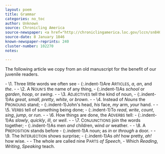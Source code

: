 ```yaml
---
layout: poem
title: Grammar
categories: no_toc
author: Unknown
source: Chronicling America
source-newspaper: <a href="http://chroniclingamerica.loc.gov/lccn/sn84022687/1846-01-08/ed-1/seq-1/" target="_blank"><em>The Voice of Freedom</em></a> (Brandon, Vermont)
source-date: 8 January 1846
known-newspaper-reprints: 240
cluster-number: 102270
notes: 

---
```


<p>The following article we copy from an old manuscript for the benefit of our juvenile readers.</p>
- \1. Three little words we often see
- {:.indent-1}Are A<small>RTICLES</small>, <em>a</em>, <em>an</em>, and <em>the</em>.
-
- \2. A N<small>OUN'S</small> the name of any thing,
- {:.indent-1}As <em>school</em> or <em>garden</em>, <em>hoop</em>, or <em>swing</em>.
-
- \3. A<small>DJECTIVES</small> tell the kind of noun,
- {:.indent-1}As <em>great</em>, <em>small</em>, <em>pretty</em>, <em>white</em>, or <em>brown</em>.
-
- \4. Instead of <em>Nouns</em> the P<small>RONOUNS</small> stand;
- {:.indent-1}John's head, <em>his</em> face, <em>my</em> arm, <em>your</em> hand.
-
- \5. V<small>ERBS</small> tell of something being done;
- {:.indent-1}To <em>read</em>, <em>write</em>, <em>count</em>, <em>sing</em>, <em>jump</em>, or <em>run</em>.
-
- \6. How things are done, the A<small>DVERBS</small> tell:
- {:.indent-1}As <em>slowly</em>, <em>quickly</em>, <em>ill</em>, or <em>well</em>.
-
- \7. C<small>ONJUNCTIONS</small> join the words together;
- {:.indent-1}As men <em>and</em> children, wind <em>or</em> weather.
-
- \8. A P<small>REPOSITION</small> stands before
- {:.indent-1}A noun; as <em>in</em> or <em>through</em> a door.
-
- \9. The I<small>NTERJECTION</small> shows surprise;
- {:.indent-1}As <em>oh!</em> how pretty, <em>ah!</em> how wise.
-
- The whole are called nine P<small>ARTS</small> <em>of Speech</em>,
- Which <em>Reading</em>, <em>Writing</em>, <em>Speaking</em> teach.

<br>
